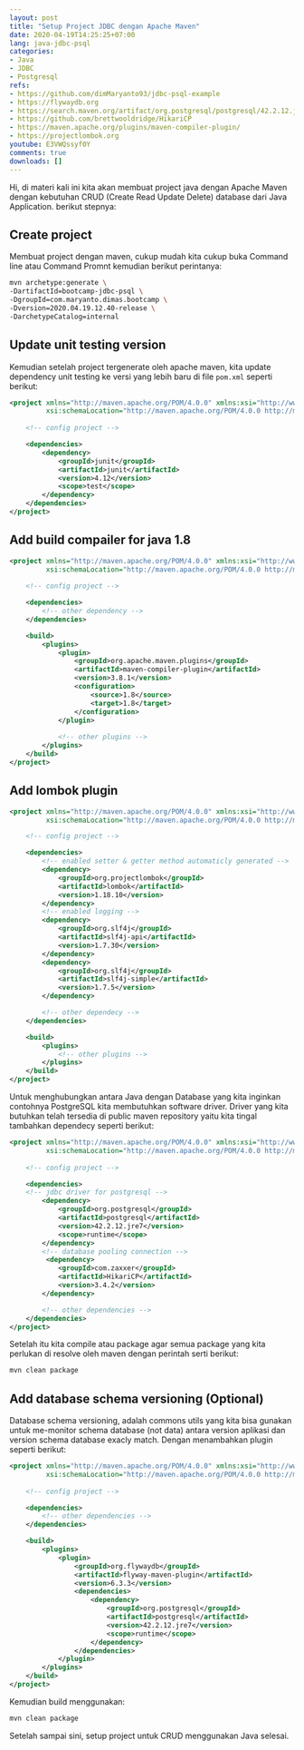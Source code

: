 ```yaml
---
layout: post
title: "Setup Project JDBC dengan Apache Maven"
date: 2020-04-19T14:25:25+07:00
lang: java-jdbc-psql
categories:
- Java
- JDBC
- Postgresql 
refs: 
- https://github.com/dimMaryanto93/jdbc-psql-example
- https://flywaydb.org
- https://search.maven.org/artifact/org.postgresql/postgresql/42.2.12.jre7/bundle
- https://github.com/brettwooldridge/HikariCP
- https://maven.apache.org/plugins/maven-compiler-plugin/
- https://projectlombok.org
youtube: E3VWQssyf0Y
comments: true
downloads: []
---
```


Hi, di materi kali ini kita akan membuat project java dengan Apache Maven dengan kebutuhan CRUD (Create Read Update Delete) database dari Java Application. berikut stepnya:

## Create project

Membuat project dengan maven, cukup mudah kita cukup buka Command line atau Command Promnt kemudian berikut perintanya:

```bash
mvn archetype:generate \
-DartifactId=bootcamp-jdbc-psql \
-DgroupId=com.maryanto.dimas.bootcamp \
-Dversion=2020.04.19.12.40-release \
-DarchetypeCatalog=internal
```

## Update unit testing version

Kemudian setelah project tergenerate oleh apache maven, kita update dependency unit testing ke versi yang lebih baru di file `pom.xml` seperti berikut:

```xml
<project xmlns="http://maven.apache.org/POM/4.0.0" xmlns:xsi="http://www.w3.org/2001/XMLSchema-instance"
         xsi:schemaLocation="http://maven.apache.org/POM/4.0.0 http://maven.apache.org/xsd/maven-4.0.0.xsd">
    
    <!-- config project -->

    <dependencies>
        <dependency>
            <groupId>junit</groupId>
            <artifactId>junit</artifactId>
            <version>4.12</version>
            <scope>test</scope>
        </dependency>
    </dependencies>
</project>
```

## Add build compailer for java 1.8

```xml
<project xmlns="http://maven.apache.org/POM/4.0.0" xmlns:xsi="http://www.w3.org/2001/XMLSchema-instance"
         xsi:schemaLocation="http://maven.apache.org/POM/4.0.0 http://maven.apache.org/xsd/maven-4.0.0.xsd">
    
    <!-- config project -->

    <dependencies>
        <!-- other dependency -->
    </dependencies>

    <build>
        <plugins>
            <plugin>
                <groupId>org.apache.maven.plugins</groupId>
                <artifactId>maven-compiler-plugin</artifactId>
                <version>3.8.1</version>
                <configuration>
                    <source>1.8</source>
                    <target>1.8</target>
                </configuration>
            </plugin>
        
            <!-- other plugins -->
        </plugins>
    </build>
</project>
```

## Add lombok plugin

```xml
<project xmlns="http://maven.apache.org/POM/4.0.0" xmlns:xsi="http://www.w3.org/2001/XMLSchema-instance"
         xsi:schemaLocation="http://maven.apache.org/POM/4.0.0 http://maven.apache.org/xsd/maven-4.0.0.xsd">

    <!-- config project -->

    <dependencies> 
        <!-- enabled setter & getter method automaticly generated -->
        <dependency>
            <groupId>org.projectlombok</groupId>
            <artifactId>lombok</artifactId>
            <version>1.18.10</version>
        </dependency>
        <!-- enabled logging -->
        <dependency>
            <groupId>org.slf4j</groupId>
            <artifactId>slf4j-api</artifactId>
            <version>1.7.30</version>
        </dependency>
        <dependency>
            <groupId>org.slf4j</groupId>
            <artifactId>slf4j-simple</artifactId>
            <version>1.7.5</version>
        </dependency>

        <!-- other dependecy -->
    </dependencies>

    <build>
        <plugins>
            <!-- other plugins -->
        </plugins>
    </build>
</project>
```

Untuk menghubungkan antara Java dengan Database yang kita inginkan contohnya PostgreSQL kita membutuhkan software driver. Driver yang kita butuhkan telah tersedia di public maven repository yaitu kita tingal tambahkan dependecy seperti berikut:

```xml
<project xmlns="http://maven.apache.org/POM/4.0.0" xmlns:xsi="http://www.w3.org/2001/XMLSchema-instance"
         xsi:schemaLocation="http://maven.apache.org/POM/4.0.0 http://maven.apache.org/xsd/maven-4.0.0.xsd">
    
    <!-- config project -->

    <dependencies>
    <!-- jdbc driver for postgresql -->
        <dependency>
            <groupId>org.postgresql</groupId>
            <artifactId>postgresql</artifactId>
            <version>42.2.12.jre7</version>
            <scope>runtime</scope>
        </dependency>
        <!-- database pooling connection -->
         <dependency>
            <groupId>com.zaxxer</groupId>
            <artifactId>HikariCP</artifactId>
            <version>3.4.2</version>
        </dependency>

        <!-- other dependencies -->
    </dependencies>
</project>

```

Setelah itu kita compile atau package agar semua package yang kita perlukan di resolve oleh maven dengan perintah serti berikut:

```bash
mvn clean package
```

## Add database schema versioning (Optional)

Database schema versioning, adalah commons utils yang kita bisa gunakan untuk me-monitor schema database (not data) antara version aplikasi dan version schema database exacly match. Dengan menambahkan plugin seperti berikut:

```xml
<project xmlns="http://maven.apache.org/POM/4.0.0" xmlns:xsi="http://www.w3.org/2001/XMLSchema-instance"
         xsi:schemaLocation="http://maven.apache.org/POM/4.0.0 http://maven.apache.org/xsd/maven-4.0.0.xsd">
    
    <!-- config project -->

    <dependencies>
        <!-- other dependencies -->
    </dependencies>

    <build>
        <plugins>
            <plugin>
                <groupId>org.flywaydb</groupId>
                <artifactId>flyway-maven-plugin</artifactId>
                <version>6.3.3</version>
                <dependencies>
                    <dependency>
                        <groupId>org.postgresql</groupId>
                        <artifactId>postgresql</artifactId>
                        <version>42.2.12.jre7</version>
                        <scope>runtime</scope>
                    </dependency>
                </dependencies>
            </plugin>
        </plugins>
    </build>
</project>
```

Kemudian build menggunakan:

```bash
mvn clean package
```

Setelah sampai sini, setup project untuk CRUD menggunakan Java selesai.



